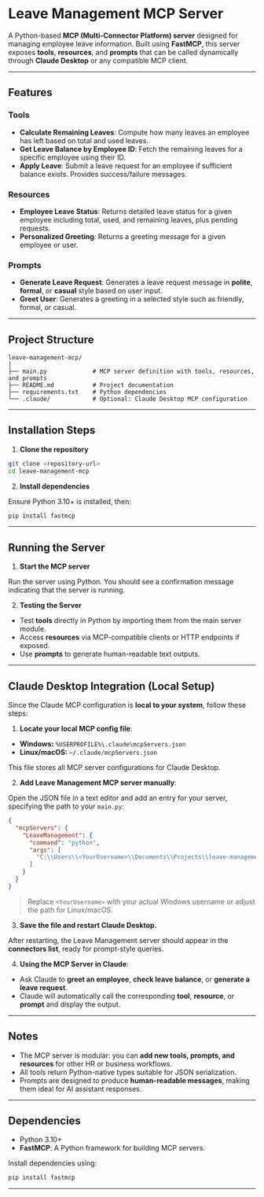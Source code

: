 # Leave Management MCP Server

A Python-based **MCP (Multi-Connector Platform) server** designed for managing employee leave information. Built using **FastMCP**, this server exposes **tools**, **resources**, and **prompts** that can be called dynamically through **Claude Desktop** or any compatible MCP client.

---

## Features

### Tools
- **Calculate Remaining Leaves**: Compute how many leaves an employee has left based on total and used leaves.
- **Get Leave Balance by Employee ID**: Fetch the remaining leaves for a specific employee using their ID.
- **Apply Leave**: Submit a leave request for an employee if sufficient balance exists. Provides success/failure messages.

### Resources
- **Employee Leave Status**: Returns detailed leave status for a given employee including total, used, and remaining leaves, plus pending requests.
- **Personalized Greeting**: Returns a greeting message for a given employee or user.

### Prompts
- **Generate Leave Request**: Generates a leave request message in **polite**, **formal**, or **casual** style based on user input.
- **Greet User**: Generates a greeting in a selected style such as friendly, formal, or casual.

---

## Project Structure

```
leave-management-mcp/
│
├── main.py             # MCP server definition with tools, resources, and prompts
├── README.md           # Project documentation
├── requirements.txt    # Python dependencies
└── .claude/            # Optional: Claude Desktop MCP configuration
```

---

## Installation Steps

1. **Clone the repository**

```bash
git clone <repository-url>
cd leave-management-mcp
```

2. **Install dependencies**

Ensure Python 3.10+ is installed, then:

```bash
pip install fastmcp
```

---

## Running the Server

1. **Start the MCP server**

Run the server using Python. You should see a confirmation message indicating that the server is running.

2. **Testing the Server**

- Test **tools** directly in Python by importing them from the main server module.
- Access **resources** via MCP-compatible clients or HTTP endpoints if exposed.
- Use **prompts** to generate human-readable text outputs.

---

## Claude Desktop Integration (Local Setup)

Since the Claude MCP configuration is **local to your system**, follow these steps:

1. **Locate your local MCP config file**:

- **Windows:** `%USERPROFILE%\.claude\mcpServers.json`
- **Linux/macOS:** `~/.claude/mcpServers.json`

This file stores all MCP server configurations for Claude Desktop.

2. **Add Leave Management MCP server manually**:

Open the JSON file in a text editor and add an entry for your server, specifying the path to your `main.py`:

```json
{
  "mcpServers": {
    "LeaveManagement": {
      "command": "python",
      "args": [
        "C:\\Users\\<YourUsername>\\Documents\\Projects\\leave-management-mcp\\main.py"
      ]
    }
  }
}
```

> Replace `<YourUsername>` with your actual Windows username or adjust the path for Linux/macOS.

3. **Save the file and restart Claude Desktop.**

After restarting, the Leave Management server should appear in the **connectors list**, ready for prompt-style queries.

4. **Using the MCP Server in Claude**:

- Ask Claude to **greet an employee**, **check leave balance**, or **generate a leave request**.
- Claude will automatically call the corresponding **tool**, **resource**, or **prompt** and display the output.

---

## Notes

- The MCP server is modular: you can **add new tools, prompts, and resources** for other HR or business workflows.
- All tools return Python-native types suitable for JSON serialization.
- Prompts are designed to produce **human-readable messages**, making them ideal for AI assistant responses.

---

## Dependencies

- Python 3.10+
- **FastMCP**: A Python framework for building MCP servers.

Install dependencies using:

```bash
pip install fastmcp
```

---
